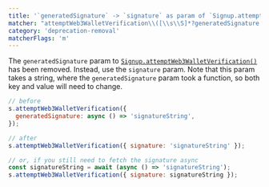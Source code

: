 ```yaml
---
title: '`generatedSignature` -> `signature` as param of `Signup.attemptWeb3WalletVerification`'
matcher: "attemptWeb3WalletVerification\\([\\s\\S]*?generatedSignature:[\\s\\S]*?\\)"
category: 'deprecation-removal'
matcherFlags: 'm'
---
```


The `generatedSignature` param to [`Signup.attemptWeb3WalletVerification()`](https://clerk.com/docs/references/javascript/sign-up/web3-verification#attempt-web3-wallet-verification) has been removed. Instead, use the `signature` param. Note that this param takes a string, where the `generatedSignature` param took a function, so both key and value will need to change.

```js
// before
s.attemptWeb3WalletVerification({
  generatedSignature: async () => 'signatureString',
});

// after
s.attemptWeb3WalletVerification({ signature: 'signatureString' });

// or, if you still need to fetch the signature async
const signatureString = await (async () => 'signatureString');
s.attemptWeb3WalletVerification({ signature: signatureString });
```
